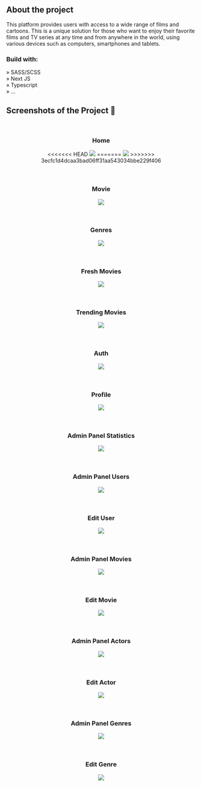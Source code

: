 <div align='center'><img src=''/></div>

<h2>About the project</h2>

<p>
This platform provides users with access to a wide range of films and cartoons. This is a unique solution for those who want to enjoy their favorite films and TV series at any time and from anywhere in the world, using various devices such as computers, smartphones and tablets.
</p>

<h3>Build with:</h3>

» SASS/SCSS <br>
» Next JS <br>
» Typescript <br>
» ... <br>

<h2>Screenshots of the Project 📸</h2>
<br>

<h3 align='center'>Home</h3>

<div align='center'>
<<<<<<< HEAD
	<img src='https://sun9-73.userapi.com/impg/3cx-2SMXgPCcQyi_ezSGciE5LZKepqlKQqBekA/dVrCfyRLLP4.jpg?size=2560x1775&quality=95&sign=9873e013d69f3d710e9f023b96287d0e&type=album'/>
=======
<img src='https://sun9-72.userapi.com/impg/Ij5qiciaZHK9Vy7hL7NaJzIzVpNqboOWx5iq8A/wK3XqG6ftVg.jpg?size=2560x1781&quality=95&sign=2d26a5de20bafdc0eed7ef8588c0b14f&type=album'/>
>>>>>>> 3ecfc1d4dcaa3bad06ff31aa543034bbe229f406
</div>

<br>
<br>


<h3 align='center'>Movie</h3>

<div align='center'>
	<img src='https://sun9-50.userapi.com/impg/3OsFr8ccmBZAjbK-Q0NI33pvQ9mOe4TbfXB0sQ/weE3TyRC1Fg.jpg?size=2560x2132&quality=95&sign=ad075dba6ab87540696e4cd8bc2e107c&type=album'/>
</div>

<br>
<br>

<h3 align='center'>Genres</h3>

<div align='center'>
	<img src='https://sun9-71.userapi.com/impg/wWEANEiUA3mvv3EL-C4AKD_3yp5W5STsol9TMQ/zawI7f1ZD6E.jpg?size=2560x1440&quality=95&sign=8267d582efd3cca175ca467f66cd4939&type=album'/>
</div>

<br>
<br>

<h3 align='center'>Fresh Movies</h3>

<div align='center'>
	<img src='https://sun9-37.userapi.com/impg/6z2xLonFGkKFBVuA5SKUzTcxDyKVRi2sTWSQ9A/wkuvUK7x17Q.jpg?size=2560x1671&quality=95&sign=194db6f3f7669a555352591212597af1&type=album'/>
</div>

<br>
<br>

<h3 align='center'>Trending Movies</h3>

<div align='center'>
	<img src='https://sun9-48.userapi.com/impg/vBKUqtvkvzNdAZSRLPRVPNZGSPsrmbKS6GvtXA/Jj4bbj0JzlY.jpg?size=2560x1440&quality=95&sign=21654a15ec3ba2f81715072b8f33b288&type=album'/>
</div>

<br>
<br>

<h3 align='center'>Auth</h3>

<div align='center'>
	<img src='https://sun9-27.userapi.com/impg/v7B9AA3zrIwPiKkqTuznBVESdTTWiEkXz0sM8Q/OMNoKMTuUUk.jpg?size=2560x1440&quality=95&sign=0d24c2b4351ede25792e9add67de319f&type=album'/>
</div>

<br>
<br>

<h3 align='center'>Profile</h3>

<div align='center'>
	<img src='https://sun9-46.userapi.com/impg/rZJr-Ln1SKn-fIs15AGfKftFuMpiDR0fbahJCA/fZyULej_Wx4.jpg?size=2560x1440&quality=95&sign=0c34a5016991671e717674de6d927f91&type=album'/>
</div>

<br>
<br>

<h3 align='center'>Admin Panel Statistics</h3>

<div align='center'>
	<img src='https://sun9-53.userapi.com/impg/KC0rFPmXe5NwAdbw908VQATqX3thWfR8bWZbOA/JeHGKeZRxBM.jpg?size=2560x1440&quality=95&sign=40b54be2402007331136d466a8502dee&type=album'/>
</div>

<br>
<br>

<h3 align='center'>Admin Panel Users</h3>

<div align='center'>
	<img src='https://sun9-77.userapi.com/impg/VlVSW9iZ0pRsZTOSZddEL3uMPWVMrRaMCqn-Rw/PmRhGTeSZTc.jpg?size=2560x1440&quality=95&sign=c19910c7a2dbd5c308d70001d4d86973&type=album'/>
</div>

<br>
<br>

<h3 align='center'>Edit User</h3>

<div align='center'>
	<img src='https://sun9-43.userapi.com/impg/J-A3i2oNy_tXu1IZRDRSW5Pfh81Dklf-FjMpNg/9hgKXawec0k.jpg?size=2560x1440&quality=95&sign=7c195b0a34481c0d3ccafc50c206e364&type=album'/>
</div>

<br>
<br>

<h3 align='center'>Admin Panel Movies</h3>

<div align='center'>
	<img src='https://sun9-79.userapi.com/impg/s0xTJTll4lnnSa8tMU88Q_M7v6qYVE6iwR2T9Q/wV3dy9fo2ww.jpg?size=2560x1440&quality=95&sign=174385fc2b958a97d91a6d2fcc00a385&type=album'/>
</div>

<br>
<br>

<h3 align='center'>Edit Movie</h3>

<div align='center'>
	<img src='https://sun9-14.userapi.com/impg/vEeQeBDkr-BCUq1S94ih3cr1XEgo6AUxcVsuuw/kEzN4Hz5D8I.jpg?size=2560x1440&quality=95&sign=4a490bbb258e507fe30d404e534b296f&type=album'/>
</div>

<br>
<br>
<h3 align='center'>Admin Panel Actors</h3>

<div align='center'>
	<img src='https://sun9-14.userapi.com/impg/GOnJijH0WUBDIp1qwku_Nfi-znGdDvnNjUhQCw/AmtlpSgFndA.jpg?size=2560x1519&quality=95&sign=02546c2440855e2c30ce34c22390ff20&type=album'/>
</div>

<br>
<br>
<h3 align='center'>Edit Actor</h3>

<div align='center'>
	<img src='https://sun9-24.userapi.com/impg/e5A3VjAhaVVqYwBqY_on6B47CmkACA7RfE0MEQ/XFcmM2MRgqg.jpg?size=2560x1440&quality=95&sign=bdf84d30f4ac47c56923629b1e00fbf2&type=album'/>
</div>

<br>
<br>


<h3 align='center'>Admin Panel Genres</h3>

<div align='center'>
	<img src='https://sun9-63.userapi.com/impg/ZZz-NFxp_5korEjnJ_Tif9rXi4FlRy3YwvwjMw/4VqCIcgmjws.jpg?size=2560x1440&quality=95&sign=5568f0805f5d063dc4ccac7bda624038&type=album'/>
</div>

<br>
<br>

<h3 align='center'>Edit Genre</h3>

<div align='center'>
	<img src='https://sun9-77.userapi.com/impg/oK_oaQrRtXPFdi_gRejugFUHqkEAfBANYgqF1g/HbjC_SeBfrc.jpg?size=2560x1440&quality=95&sign=4a07c40e0e76eedd29d08406cfaf9dba&type=album'/>
</div>

<br>
<br>